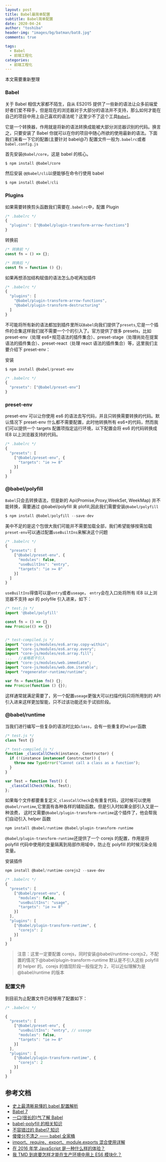 ```yaml
---
layout: post
title: Babel最简单配置
subtitle: Babel简单配置
date: 2020-04-24
author: "toshiba"
header-img: "images/bg/batman/bat8.jpg"
comments: true

tags:
  - Babel
  - 前端工程化
categories:
  - 前端工程化
---
```


本文需要重新整理

### Babel

关于 Babel 相信大家都不陌生，自从 ES2015 提供了一些新的语法让众多前端爱好者们爱不释手，但是现在的浏览器对于大部分的语法并不支持，那么如何才能在自己的项目中用上自己喜欢的语法呢？这里少不了这个工具[<code>Babel</code>](https://babeljs.io/)。

它是一个转换器，作用就是将新的语法转换成能被大部分浏览器识别的代码。换言之，只要安装了 Babel 你就可以在你的项目中随心所欲的使用最新的语法。下面我们来看一下它的配置(主要针对 babel@7)
配置文件一般为<code>.babelrc</code>或者 <code>babel.config.js</code>

首先安装<code>@babel/core</code>，这是 babel 的核心。

```bash
$ npm install @babel/core
```

然后安装 <code>@@babel/cli</code>以便能够在命令行使用 babel

```javascript
$ npm install @babel/cli
```

### Plugins

如果需要转换剪头函数我们需要在<code>.babelrc</code>中，配置 Plugin

```javascript
/* .babelrc */
{
  "plugins": ["@babel/plugin-transform-arrow-functions"]
}
```

转换前

```javascript
/* 转换前 */
const fn = () => {};

/* 转换后 */
const fn = function () {};
```

如果再想添加结构赋值的语法怎么办呢再加插件

```javascript
/* .babelrc */
{
  "plugins": [
    "@babel/plugin-transform-arrow-functions",
    "@babel/plugin-transform-destructuring"
  ]
}
```

不可能将所有新的语法都加到插件里所以<code>Babel</code>向我们提供了<code>presets</code>,它是一个插件的合集这样我们就不需要一个个的引入了。官方提供了很多 presets，比如 preset-env（处理 es6+规范语法的插件集合）、preset-stage（处理尚处在提案语法的插件集合）、preset-react（处理 react 语法的插件集合）等，这里我们主要介绍下 preset-env：

安装

```javascript
$ npm install @babel/preset-env
```

```javascript
/* .babelrc */
{
  "presets": ["@babel/preset-env"]
}
```

### preset-env

preset-env 可以让你使用 es6 的语法去写代码，并且只转换需要转换的代码。默认情况下 preset-env 什么都不需要配置，此时他转换所有 es6+的代码，然而我们可以提供一个 targets 配置项指定运行环境，以下配置会将 es6 的代码转换成 IE8 以上浏览器支持的代码。

```javascript
/* .babelrc */
{
  "presets": [
    ["@babel/preset-env", {
      "targets": "ie >= 8"
    }]
  ]
}
```

### @babel/polyfill

<code>Babel</code>只会去转换语法，但是新的 Api(Promise,Proxy,WeekSet, WeekMap) 并不能转换，需要通过 @babel/polyfill 来 plofill,因此我们需要安装<code>@babel/polyfill</code>

```javascript
$ npm install @babel/polyfill --save-dev
```

美中不足的是这个包很大我们可能并不需要加载全部，我们希望能够按需加载 <code>preset-env</code>可以通过配置<code>useBuiltIns</code>来解决这个问题

```javascript
/* .babelrc */
{
  "presets": [
    ["@babel/preset-env", {
      "modules": false,
      "useBuiltIns": "entry",
      "targets": "ie >= 8"
    }]
  ]
}
```

<code>useBuiltIns</code>得值可以是<code>entry</code>或者<code>useage</code>， <code>entry</code>会在入口处将所有 IE8 以上浏览器不支持 api 的 polyfile 引入进来，如下：

```javascript
/* test.js */
import '@babel/polyfill'

const fn = () => {}
new Promise(() => {})


/* test-compiled.js */
import "core-js/modules/es6.array.copy-within";
import "core-js/modules/es6.array.every";
import "core-js/modules/es6.array.fill";
...   //省略若干引入
import "core-js/modules/web.immediate";
import "core-js/modules/web.dom.iterable";
import "regenerator-runtime/runtime";

var fn = function fn() {};
new Promise(function () {});
```

这样通常就满足需要了，另一个配置<code>useage</code>更强大可以扫描代码只将所用到的 API 引入进来这样更加智能，只不过该功能还处于试验阶段。

### @babel/runtime

当我们进行编写一些复杂的语法时比如<code>class</code>，会有一些重复的<code>helper</code>函数

```javascript
/* test.js */
class Test {}

/* test-compiled.js */
function _classCallCheck(instance, Constructor) {
  if (!(instance instanceof Constructor)) {
    throw new TypeError("Cannot call a class as a function");
  }
}

var Test = function Test() {
  _classCallCheck(this, Test);
};
```

如果每个文件都要重复定义<code>\_classCallCheck</code>会有重复代码，这时候可以使用<code>@babel/runtime</code>,它里面有各种各样的辅助函数。但是引入时如果全部引入又是一种浪费， 这时又需要<code>@babel/plugin-transform-runtime</code>这个插件了，他会帮我们自动引入 helper 函数

```javascript
npm install @babel/runtime @babel/plugin-transform-runtime

```

<code>@babel/plugin-transform-runtime</code>还提供了一个 corejs 的配置，作用是将 polyfill 代码中使用的变量隔离到局部作用域中，防止在 polyfill 的时候污染全局变量。

安装插件

```javascript
npm install @babel/runtime-corejs2 --save-dev
```

```javascript
/* .babelrc */
{
  "presets": [
    ["@babel/preset-env", {
      "modules": false,
      "useBuiltIns": "usage",
      "targets": "ie >= 8"
    }]
  ],
  "plugins": [
    ["@babel/plugin-transform-runtime", {
      "corejs": 2
    }]
  ]
}

```

> 注意：这里一定要配置 corejs，同时安装@babel/runtime-corejs2，不配置的情况下@babel/plugin-transform-runtime 默认是不引入这些 polyfill 的 helper 的。corejs 的值现阶段一般指定为 2，可以近似理解为是@babel/runtime 的版本

### 配置文件

到目前为止配置文件已经够用了配置如下：

```javascript
/* .babelrc */

{
  "presets": [
    ["@babel/preset-env", {
      "useBuiltIns": "entry", // useage
      "modules": false,
      "targets": "ie >= 8"
    }]
  ],
  "plugins": [
    ["@babel/plugin-transform-runtime", {
      "corejs": 2
    }]
  ]
}

```

## 参考文档

- [史上最清晰易懂的 babel 配置解析](https://segmentfault.com/a/1190000018721165)
- [Babel 7](https://blog.windstone.cc/es6/babel/babel-v7.html#preset)
- [一口(很长的)气了解 Babel](https://mp.weixin.qq.com/s/qetiJo47IyssYWAr455xHQ)
- [babel-polyfill 的相关知识](https://segmentfault.com/a/1190000019577505)
- [不容错过的 Babel7 知识](https://juejin.im/post/5ddff3abe51d4502d56bd143)
- [傻傻分不清之 —— babel 全家桶](https://vince.xin/2019/06/29/%E5%82%BB%E5%82%BB%E5%88%86%E4%B8%8D%E6%B8%85%E4%B9%8B-%E2%80%94%E2%80%94-babel-%E5%85%A8%E5%AE%B6%E6%A1%B6/#babel-%E6%89%A7%E8%A1%8C%E8%BF%87%E7%A8%8B)
- [import、require、export、module.exports 混合使用详解](https://github.com/ShowJoy-com/showjoy-blog/issues/39)
- [在 2016 年学 JavaScript 是一种什么样的体验？](https://zhuanlan.zhihu.com/p/22782487)
- [我 TMD 到底要怎样才能在生产环境中用上 ES6 模块化？](https://printempw.github.io/how-could-i-use-es6-modules-in-production/)
